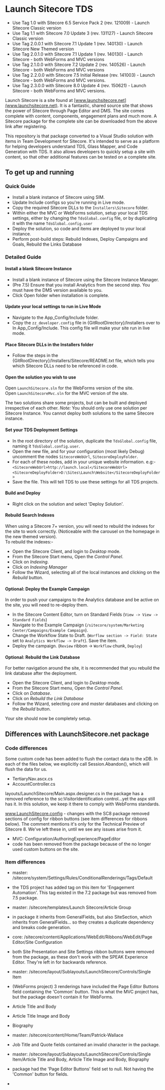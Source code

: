 # Launch Sitecore TDS #

- Use Tag 1.0 with Sitecore 6.5 Service Pack 2 (rev. 121009) - Launch Sitecore Classic version
- Use Tag 1.1 with Sitecore 7.0 Update 3 (rev. 131127) - Launch Sitecore Classic version
- Use Tag 2.0.0.1 with Sitecore 7.1 Update 1 (rev. 140130) - Launch Sitecore New Themed version
- Use Tag 2.0.1.0 with Sitecore 7.1 Update 1 (rev. 140130) - Launch Sitecore - both WebForms and MVC versions
- Use Tag 2.1.0.0 with Sitecore 7.2 Update 2 (rev. 140526) - Launch Sitecore - both WebForms and MVC versions
- Use Tag 2.2.0.0 with Sitecore 7.5 Initial Release (rev. 141003) - Launch Sitecore - both WebForms and MVC versions.
- Use Tag 2.3.0.0 with Sitecore 8.0 Update 4 (rev. 150621) - Launch Sitecore - both WebForms and MVC versions.

Launch Sitecore is a site found at [www.launchsitecore.net](www.launchsitecore.net). It is a fantastic, shared source site that shows the power of Sitecore through Page Editor and DMS. The site comes complete with content, components, engagement plans and much more. A Sitecore package for the complete site can be downloaded from the above link after registering.

This repository is that package converted to a Visual Studio solution with items in Team Development for Sitecore. It's intended to serve as a platform for helping developers understand TDS, Glass Mapper, and Code Generation with TDS. It also allows developers to quickly setup a site with content, so that other additional features can be tested on a complete site.


## To get up and running ##
### Quick Guide ###
- Install a blank instance of Sitecore using SIM.
- Update Include configs so you're running in Live mode.
- Copy the required Sitecore DLLs to the `Installers\Sitecore` folder.
- Within either the MVC or WebForms solution, setup your local TDS settings, either by changing the `TdsGlobal.config` file, or by duplicating it with the name `TdsGlobal.config.user`
- Deploy the solution, so code and items are deployed to your local instance.
- Perform post-build steps: Rebuild Indexes, Deploy Campaigns and Goals, Rebuild the Links Database

### Detailed Guide ###

#### Install a blank Sitecore Instance ####
- Install a blank instance of Sitecore using the Sitecore Instance Manager.
- (Pre 7.5) Ensure that you install Analytics from the second step. You must have the DMS version available to you.
- Click Open folder when installation is complete.

#### Update your local settings to run in Live Mode ####
- Navigate to the App_Config/Include folder.
- Copy the `zz_developer.config` file in {GitRootDirectory}/Installers over to In App_Config/Include. This config file will make your site run in live mode.

#### Place Sitecore DLLs in the Installers folder ####
- Follow the steps in the {GitRootDirectory}/Installers/Sitecore/README.txt file, which tells you which Sitecore DLLs need to be referenced in code.

#### Open the solution you wish to use ####
Open `LaunchSitecore.sln` for the WebForms version of the site.<br />
Open `LaunchSitecoreMvc.sln` for the MVC version of the site.

The two solutions share some projects, but can be built and deployed irrespective of each other.
*Note:* You should only use one solution per Sitecore Instance. You cannot deploy both solutions to the same Sitecore instance.

#### Set your TDS Deployment Settings ####
- In the root directory of the solution, duplicate the `TdsGlobal.config` file, naming it `TdsGlobal.config.user`.
- Open the new file, and for your configuration (most likely Debug) uncomment the nodes `SitecoreWebUrl`, `SitecoreDeployFolder`.
 - For each of these nodes, add in your unique website information. e.g:- <br />
   `<SitecoreWebUrl>http://launch.local</SitecoreWebUrl>`<br />
   `<SitecoreDeployFolder>D:\Sites\Launch\Website</SitecoreDeployFolder>`<br />
- Save the file. This will tell TDS to use these settings for all TDS projects.

#### Build and Deploy ####
- Right click on the solution and select 'Deploy Solution'.

#### Rebuild Search Indexes ####
When using a Sitecore 7+ version, you will need to rebuild the indexes for the site to work correctly. (Noticeable with the carousel on the homepage in the new themed version).<br />
To rebuild the indexes:-

 - Open the Sitecore Client, and login to *Desktop* mode.
 - From the Sitecore Start menu, Open the *Control Panel*.
 - Click on *Indexing*.
 - Click on *Indexing Manager*
 - Follow the Wizard, selecting all of the local instances and clicking on the *Rebuild* button.

#### Optional: Deploy the Example Campaign ####
In order to push your campaigns to the Analytics database and be active on the site, you will need to re-deploy them.

 - In the Sitecore Content Editor, turn on Standard Fields (`View -> View -> Standard Fields`)
 - Navigate to the Example Campaign (`/sitecore/system/Marketing Center/Campaigns/Example Campaign`).
 - Change the Workflow State to Draft. (`Worflow section -> Field: State` set to `Analytics Workflow -> Draft`). Save the item.
 - Deploy the campaign. (`Review` ribbon -> `Workflow` chunk, `Deploy`)
 

#### Optional: Rebuild the Link Database ####
For better navigation around the site, it is recommended that you rebuild the link database after the deployment.

 - Open the Sitecore Client, and login to *Desktop* mode.
 - From the Sitecore Start menu, Open the *Control Panel*.
 - Click on *Database*.
 - Click on *Rebuild the Link Database*
 - Follow the Wizard, selecting *core* and *master* databases and clicking on the *Rebuild* button.

Your site should now be completely setup.

## Differences with LaunchSitecore.net package ##
### Code differences ###
Some custom code has been added to flush the contact data to the xDB. In each of the files below, we explicitly call Session.Abandon(), which will flush the data for us.

 - TertiaryNav.ascx.cs 
 - AccountController.cs

layouts/LaunchSitecore/Main.aspx.designer.cs in the package has a removed reference to the sc:VisitorIdentification control...yet the aspx still has it. In this solution, we keep it there to comply with WebForms standards.

www.LaunchSitecore.config - changes with the SC8 package removed sections of config for ribbon buttons (see item differences for ribbons below). The comment mentions it's only for the Technical Preview of Sitecore 8. We've left these in, until we see any issues arise from it.

 - MVC: Configuration/AuthoringExperience/PageEditor
  - code has been removed from the package because of the no longer used custom buttons on the site.

### Item differences ###
 - master: /sitecore/system/Settings/Rules/ConditionalRenderings/Tags/Default
  - the TDS project has added tag on this item for 'Engagement Automation'. This tag existed in the 7.2 package but was removed from 7.5 package.

 - master: /sitecore/templates/Launch Sitecore/Article Group
  - in package it inherits from GeneralFields, but also SiteSection, which inherits from GeneralFields... so they creates a duplicate dependency and breaks code generation.

 - core: /sitecore/content/Applications/WebEdit/Ribbons/WebEdit/Page Editor/Site Configuration
  - both Site Presentation and Site Settings ribbon buttons were removed from the package, as these don't work with the SPEAK Experience Editor. They're left in for backwards reference.

 - master: /sitecore/layout/Sublayouts/LaunchSitecore/Controls/Single Item
  - (WebForms project) 3 renderings have included the Page Editor Buttons field containing the 'Common' button. This is what the MVC project has, but the package doesn't contain it for WebForms.
  - Article Title and Body
  - Article Title Image and Body
  - Biography

 - master: /sitecore/content/Home/Team/Patrick-Wallace
  - Job Title and Quote fields contained an invalid character in the package.

 - master: /sitecore/layout/Sublayouts/LaunchSitecore/Controls/Single Item/Article Title and Body, Article Title Image and Body, Biography
  - package had the 'Page Editor Buttons' field set to null. Not having the 'Common' button for fields.
  - 

 



